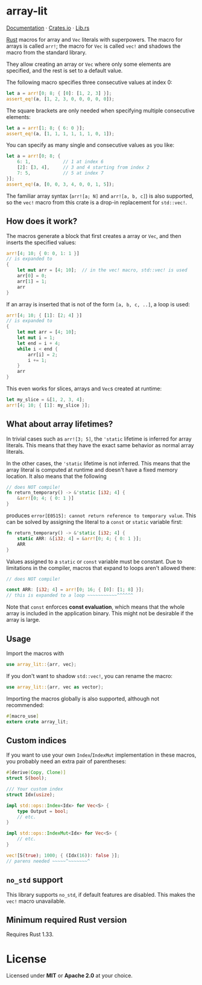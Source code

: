 # array-lit

[Documentation](https://docs.rs/array-lit/0/array_lit/index.html) · [Crates.io](https://crates.io/crates/array-lit) · [Lib.rs](https://lib.rs/crates/array-lit)


[Rust](https://www.rust-lang.org/) macros for array and `Vec` literals with superpowers.
The macro for arrays is called `arr!`; the macro for `Vec` is called `vec!`
and shadows the macro from the standard library.

They allow creating an array or `Vec` where only some elements are
specified, and the rest is set to a default value.

The following macro specifies three consecutive values at index 0:

```rust
let a = arr![0; 8; { [0]: [1, 2, 3] }];
assert_eq!(a, [1, 2, 3, 0, 0, 0, 0, 0]);
```

The square brackets are only needed when specifying multiple consecutive
elements:

```rust
let a = arr![1; 8; { 6: 0 }];
assert_eq!(a, [1, 1, 1, 1, 1, 1, 0, 1]);
```

You can specify as many single and consecutive values as you like:

```rust
let a = arr![0; 8; {
    6: 1,            // 1 at index 6
    [2]: [3, 4],     // 3 and 4 starting from index 2
    7: 5,            // 5 at index 7
}];
assert_eq!(a, [0, 0, 3, 4, 0, 0, 1, 5]);
```

The familiar array syntax (`arr![a; N]` and `arr![a, b, c]`) is also
supported, so the `vec!` macro from this crate is a drop-in replacement for
`std::vec!`.

## How does it work?

The macros generate a block that first creates a array or `Vec`, and then
inserts the specified values:

```rust
arr![4; 10; { 0: 0, 1: 1 }]
// is expanded to
{
    let mut arr = [4; 10];  // in the vec! macro, std::vec! is used
    arr[0] = 0;
    arr[1] = 1;
    arr
}
```

If an array is inserted that is not of the form `[a, b, c, ..]`, a loop is
used:

```rust
arr![4; 10; { [1]: [2; 4] }]
// is expanded to
{
    let mut arr = [4; 10];
    let mut i = 1;
    let end = i + 4;
    while i < end {
        arr[i] = 2;
        i += 1;
    }
    arr
}
```

This even works for slices, arrays and `Vec`s created at runtime:

```rust
let my_slice = &[1, 2, 3, 4];
arr![4; 10; { [1]: my_slice }];
```

## What about array lifetimes?

In trivial cases such as `arr![3; 5]`, the `'static` lifetime is inferred
for array literals. This means that they have the exact same behavior as
normal array literals.

In the other cases, the `'static` lifetime is not inferred. This means that
the array literal is computed at runtime and doesn't have a fixed memory
location. It also means that the following

```rust
// does NOT compile!
fn return_temporary() -> &'static [i32; 4] {
    &arr![0; 4; { 0: 1 }]
}
```

produces `error[E0515]: cannot return reference to temporary value`. This
can be solved by assigning the literal to a `const` or `static` variable
first:

```rust
fn return_temporary() -> &'static [i32; 4] {
    static ARR: &[i32; 4] = &arr![0; 4; { 0: 1 }];
    ARR
}
```

Values assigned to a `static` or `const` variable must be constant. Due to
limitations in the compiler, macros that expand to loops aren't allowed
there:

```rust
// does NOT compile!

const ARR: [i32; 4] = arr![0; 16; { [0]: [1; 8] }];
// this is expanded to a loop ~~~~~~~~~~~^^^^^^
```

Note that `const` enforces **const evaluation**, which means that the whole
array is included in the application binary. This might not be desirable if
the array is large.

## Usage

Import the macros with

```rust
use array_lit::{arr, vec};
```

If you don't want to shadow `std::vec!`, you can rename the macro:

```rust
use array_lit::{arr, vec as vector};
```

Importing the macros globally is also supported, although not recommended:

```rust
#[macro_use]
extern crate array_lit;
```

## Custom indices

If you want to use your own `Index`/`IndexMut` implementation in these
macros, you probably need an extra pair of parentheses:

```rust
#[derive(Copy, Clone)]
struct S(bool);

/// Your custom index
struct Idx(usize);

impl std::ops::Index<Idx> for Vec<S> {
    type Output = bool;
    // etc.
}

impl std::ops::IndexMut<Idx> for Vec<S> {
    // etc.
}

vec![S(true); 1000; { (Idx(16)): false }];
// parens needed ~~~~~^~~~~~~~^
```

## `no_std` support

This library supports `no_std`, if default features are disabled.
This makes the `vec!` macro unavailable.

## Minimum required Rust version

Requires Rust 1.33.

# License

Licensed under **MIT** or **Apache 2.0** at your choice.
